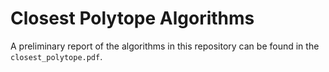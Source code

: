 # Closest Polytope Algorithms

A preliminary report of the algorithms in this repository can be found in the `closest_polytope.pdf`.
